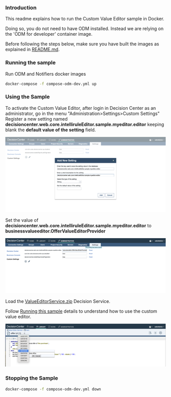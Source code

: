 
### Introduction

This readme explains how to run the Custom Value Editor sample in Docker.

Doing so, you do not need to have ODM installed. Instead we are relying on the 'ODM for developer' container image.

Before following the steps below, make sure you have built the images as explained in [README.md](README.md).

### Running the sample 

   Run ODM and Notifiers  docker images
   ```bash
   docker-compose -f compose-odm-dev.yml up
   ```

###  Using the Sample

To activate the Custom Value Editor, after login in Decision Center as an administrator, go in the menu "Administration>Settings>Custom Settings"
Register a new setting named **decisioncenter.web.core.intelliruleEditor.sample.myeditor.editor** keeping blank the **default value of the setting** field.

![Custom Settings](images/custom_settings_1.png)


Set the value of **decisioncenter.web.core.intelliruleEditor.sample.myeditor.editor** to **businessvalueeditor.OfferValueEditorProvider**


![Custom Settings](images/custom_settings_2.png)


Load the [ValueEditorService.zip](./projects/ValueEditorService.zip) Decision Service.

Follow [Running this sample](https://www.ibm.com/docs/en/odm/9.0.0?topic=editor-custom-value-sample-details#businessconsolecustomvalueeditorsampledetails__rssamples.uss_rs_smp_tsauthoring.1025134__title__1) details to understand how to use the custom value editor.

![Custom Value Editor](images/custom_value_editor.png)

### Stopping the Sample

```bash
docker-compose -f compose-odm-dev.yml down
```



